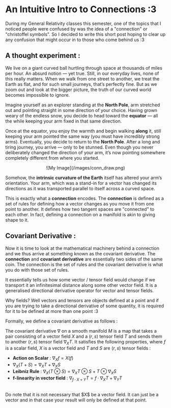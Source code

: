 # An Intuitive Intro to Connections :3

During my General Relativity classes this semester, one of the topics that I noticed people were confused by was the idea of a "connection" or "christoffel symbols". So I decided to write this short post hoping to clear up any confusion that might occur in to those who come behind us :3

## A thought experiment :

We live on a giant curved ball hurtling through space at thousands of miles per hour. An absurd notion — yet true. Still, in our everyday lives, none of this really matters. When we walk from one street to another, we treat the Earth as flat, and for such small journeys, that’s perfectly fine. But as we zoom out and look at the bigger picture, the truth of our curved world becomes impossible to ignore.

Imagine yourself as an explorer standing at the **North Pole**, arm stretched out and pointing straight in some direction of your choice. Having grown weary of the endless snow, you decide to head toward the **equator** — all the while keeping your arm fixed in that same direction.

Once at the equator, you enjoy the warmth and begin walking **along** it, still keeping your arm pointed the same way (you must have incredibly strong arms). Eventually, you decide to return to the **North Pole**. After a long and tiring journey, you arrive — only to be stunned. Even though you never deliberately changed the direction of your arm, it’s now pointing somewhere completely different from where you started.

<center>
![My Image](/images/conn_draw.png)
</center>

Somehow, the **intrinsic curvature of the Earth** itself has altered your arm’s orientation. Your arm, which was a stand-in for a vector has changed its directions as it was transported parallel to itself across a curved space. 

This is exactly what a **connection** encodes. The **connection** is defined as a set of rules for defining how a vector changes as you move it from one point to another. It defines how two tangent spaces are "connected" to each other. In fact, defining a connection on a manifold is akin to giving shape to it.

## Covariant Derivative :

Now it is time to look at the mathematical machinery behind a connection and we thus arrive at something known as the covariant derivative. The **connection** and **covariant derivative** are essentially two sides of the same coin. The connection is the set of rules and the covariant derivative is what you do with those set of rules.

It essentially tells us how some vector / tensor field  would change if we transport it an infinitesimal distance along some other vector field. It is a generalised directional derivative operator for vector and tensor fields.  

Why fields? Well vectors  and tensors are objects defined at  a point and if you are trying to take a directional derivative of some quantity, it is required for it to be defined at more than one point :3

Formally, we define a covariant derivative as follows :

The covariant derivative $\nabla$ on a smooth manifold $M$ is a map that takes a pair consisting of a vector field $X$ and a $(r,s)$ tensor field $T$ and sends them to another $(r,s)$ tensor field $\nabla _{X} T$. It satisfies the following properties, where $f$ is a scalar field, $X$ is a vector field and $T$ and $S$ are $(r,s)$ tensor fields :
  
- **Action on Scalar** : $\nabla _{X} f =  X(f)$
- $\nabla _X(T+S) = \nabla _{X} T + \nabla _{X}S$
- **Leibniz Rule** :  $\nabla _X (T  \otimes S) = \nabla _X T \otimes S + T \otimes \nabla _X S$
- **f-linearity in vector field** : $\nabla _{f \cdot X + Y} T = f \cdot \nabla _X T + \nabla _Y T$

<br>
Do note that it is not necessary that $X$ be a vector field. It can just be a vector and in that case your result will only be defined at that point.
